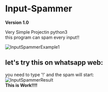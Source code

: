 # Input-Spammer

**Version 1.0**

Very Simple Projectin python3    
this program can spam every input!!  

![InputSpammerExample1](https://user-images.githubusercontent.com/52316309/88920392-71c58c80-d275-11ea-9d20-ffd7903205d1.PNG)

## let's try this on whatsapp web:         
you need to type '!' and the spam will start:         
![InputSpammerResult](https://user-images.githubusercontent.com/52316309/88920405-7a1dc780-d275-11ea-9ec2-61613917f9fc.PNG)        
**This is Work!!!!**

